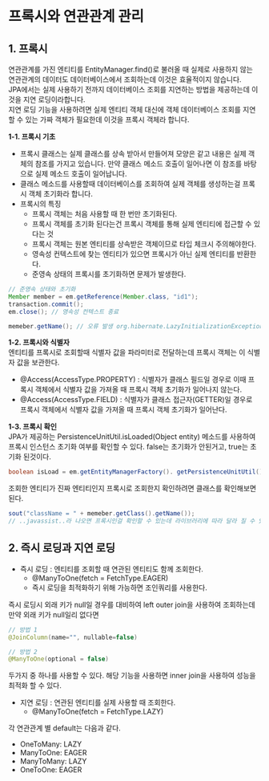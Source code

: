 프록시와 연관관계 관리
====================

## 1. 프록시
연관관계를 가진 엔티티를 EntityManager.find()로 불러올 때 실제로 사용하지 않는 연관관계의 데이터도 데이터베이스에서 조회하는데 이것은 효율적이지 않습니다.   
JPA에서는 실제 사용하기 전까지 데이터베이스 조회를 지연하는 방법을 제공하는데 이것을 지연 로딩이라합니다.   
지연 로딩 기능을 사용하려면 실제 엔티티 객체 대신에 객체 데이터베이스 조회를 지연할 수 있는 가짜 객체가 필요한데 이것을 프록시 객체라 합니다.   

**1-1. 프록시 기초**   
* 프록시 클래스는 실제 클래스를 상속 받아서 만들어져 모양은 같고 내용은 실제 객체의 참조를 가지고 있습니다. 만약 클래스 메소드 호출이 일어나면 이 참조를 바탕으로 실제 메소드 호출이 일어납니다.
* 클래스 메소드를 사용할때 데이터베이스를 조회하여 실제 객체를 생성하는걸 프록시 객체 초기화라 합니다.
* 프록시의 특징
  * 프록시 객체는 처음 사용할 때 한 번만 초기화된다.
  * 프록시 객체를 초기화 된다는건 프록시 객체를 통해 실제 엔티티에 접근할 수 있다는 것
  * 프록시 객체는 원본 엔티티를 상속받은 객체이므로 타입 체크시 주의해야한다.
  * 영속성 컨텍스트에 찾는 엔티티가 있으면 프록시가 아닌 실제 엔티티를 반환한다.
  * 준영속 상태의 프록시를 초기화하면 문제가 발생한다.

```java
// 준영속 상태와 초기화
Member member = em.getReference(Member.class, "id1");
transaction.commit();
em.close(); // 영속성 컨텍스트 종료

memeber.getName(); // 오류 발생 org.hibernate.LazyInitializationException
```

**1-2. 프록시와 식별자**   
엔티티를 프록시로 조회할때 식별자 값을 파라미터로 전달하는데 프록시 객체는 이 식별자 값을 보관한다.   
* @Access(AccessType.PROPERTY) : 식별자가 클래스 필드일 경우로 이때 프록시 객체에서 식별자 값을 가져올 때 프록시 객체 초기화가 일어나지 않는다.
* @Access(AccessType.FIELD) : 식별자가 클래스 접근자(GETTER)일 경우로 프록시 객체에서 식별자 값을 가져올 때 프록시 객체 초기화가 일어난다.

**1-3. 프록시 확인**   
JPA가 제공하는 PersistenceUnitUtil.isLoaded(Object entity) 메소드를 사용하여 프록시 인스턴스 초기화 여부를 확인할 수 있다. 
false는 초기화가 안된거고, true는 초기화 된것이다.
```java
boolean isLoad = em.getEntityManagerFactory(). getPersistenceUnitUtil().isLoaded(entity);
```
조회한 엔티티가 진짜 엔티티인지 프록시로 조회한지 확인하려면 클래스를 확인해보면 된다.
```java
sout("className = " + memeber.getClass().getName());
// ..javassist..라 나오면 프록시인걸 확인할 수 있는데 라이브러리에 따라 달라 질 수 있다.
```

## 2. 즉시 로딩과 지연 로딩
* 즉시 로딩 : 엔티티를 조회할 때 연관된 엔티티도 함께 조회한다.
  * @ManyToOne(fetch = FetchType.EAGER)
  * 즉시 로딩을 최적화하기 위해 가능하면 조인쿼리를 사용한다.

즉시 로딩시 외래 키가 null일 경우를 대비하여 left outer join을 사용하여 조회하는데 만약 외래 키가 null일리 없다면   
```java
// 방법 1
@JoinColumn(name="", nullable=false)
```
```java
// 방법 2
@ManyToOne(optional = false)
```
두가지 중 하나를 사용할 수 있다.
해당 기능을 사용하면 inner join을 사용하여 성능을 최적화 할 수 있다.

* 지연 로딩 : 연관된 엔티티를 실제 사용할 때 조회한다.
  * @ManyToOne(fetch = FetchType.LAZY)

각 연관관계 별 default는 다음과 같다.   
* OneToMany: LAZY 
* ManyToOne: EAGER 
* ManyToMany: LAZY 
* OneToOne: EAGER